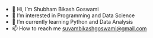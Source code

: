 - 👋 Hi, I’m Shubham Bikash Goswami
- 👀 I’m interested in Programming and Data Science
- 🌱 I’m currently learning Python and Data Analysis
- 📫 How to reach me suvambikashgoswami@gmail.com

<!---
ShubhamBikashGoswami/ShubhamBikashGoswami is a ✨ special ✨ repository because its `README.md` (this file) appears on your GitHub profile.
You can click the Preview link to take a look at your changes.
--->
